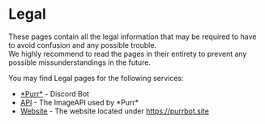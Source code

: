 # Legal
These pages contain all the legal information that may be required to have to avoid confusion and any possible trouble.  
We highly recommend to read the pages in their entirety to prevent any possible missunderstandings in the future.

You may find Legal pages for the following services:

- [\*Purr*](purr) - Discord Bot
- [API](api) - The ImageAPI used by \*Purr*
- [Website](website) - The website located under https://purrbot.site